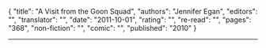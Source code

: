{
"title": "A Visit from the Goon Squad",
"authors": "Jennifer Egan",
"editors": "",
"translator": "",
"date": "2011-10-01",
"rating": "",
"re-read": "",
"pages": "368",
"non-fiction": "",
"comic": "",
"published": "2010"
}

---
